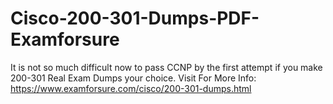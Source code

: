 # Cisco-200-301-Dumps-PDF-Examforsure
It is not so much difficult now to pass CCNP by the first attempt if you make 200-301 Real Exam Dumps your choice.  Visit For More Info: https://www.examforsure.com/cisco/200-301-dumps.html
